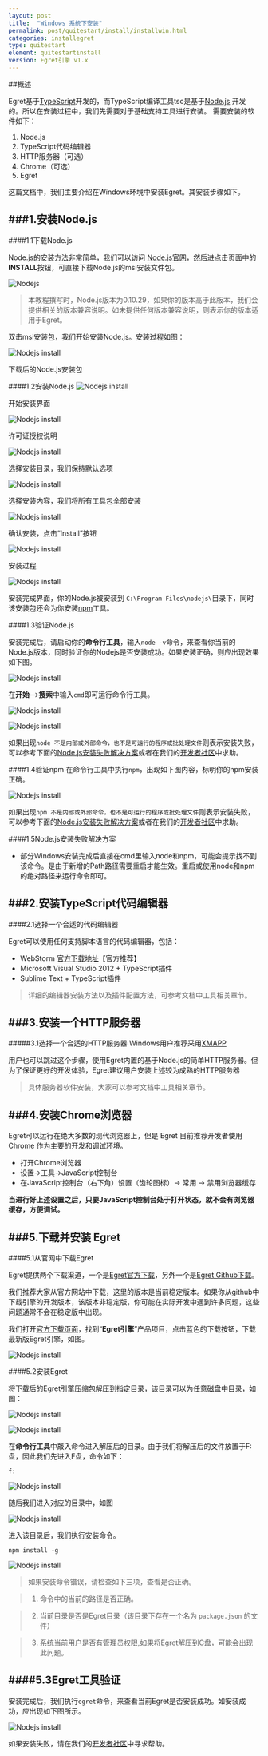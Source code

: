 ```yaml
---
layout: post
title:  "Windows 系统下安装"
permalink: post/quitestart/install/installwin.html
categories: installegret
type: quitestart
element: quitestartinstall
version: Egret引擎 v1.x
---
```


##概述

Egret基于<a href="http://www.typescriptlang.org/" target="_blank">TypeScript</a>开发的，而TypeScript编译工具tsc是基于<a href="http://nodejs.org/" target="_blank">Node.js</a>
开发的。所以在安装过程中，我们先需要对于基础支持工具进行安装。
需要安装的软件如下：

1. Node.js
2. TypeScript代码编辑器
3. HTTP服务器（可选）
4. Chrome（可选）
5. Egret

这篇文档中，我们主要介绍在Windows环境中安装Egret。其安装步骤如下。

###1.安装Node.js
---

####1.1下载Node.js

Node.js的安装方法非常简单，我们可以访问
<a href="http://nodejs.org/" target="_blank">Node.js官网</a>，然后进点击页面中的**INSTALL**按钮，可直接下载Node.js的msi安装文件包。

![Nodejs]({{site.baseurl}}/assets/img/egretinstallwin1.png)

>本教程撰写时，Node.js版本为0.10.29，如果你的版本高于此版本，我们会提供相关的版本兼容说明。如未提供任何版本兼容说明，则表示你的版本适用于Egret。

双击msi安装包，我们开始安装Node.js。安装过程如图：

![Nodejs install]({{site.baseurl}}/assets/img/egretinstallwin3.png)

下载后的Node.js安装包

####1.2安装Node.js
![Nodejs install]({{site.baseurl}}/assets/img/egretinstallwin7.png)

开始安装界面

![Nodejs install]({{site.baseurl}}/assets/img/egretinstallwin8.png)

许可证授权说明

![Nodejs install]({{site.baseurl}}/assets/img/egretinstallwin9.png)

选择安装目录，我们保持默认选项

![Nodejs install]({{site.baseurl}}/assets/img/egretinstallwin10.png)

选择安装内容，我们将所有工具包全部安装

![Nodejs install]({{site.baseurl}}/assets/img/egretinstallwin11.png)

确认安装，点击“Install”按钮

![Nodejs install]({{site.baseurl}}/assets/img/egretinstallwin12.png)

安装过程

![Nodejs install]({{site.baseurl}}/assets/img/egretinstallwin13.png)

安装完成界面，你的Node.js被安装到 `C:\Program Files\nodejs\`目录下，同时该安装包还会为你安装<a href="http://zh.wikipedia.org/wiki/Npm" target="_blank">npm</a>工具。

####1.3验证Node.js

安装完成后，请启动你的**命令行工具**，输入`node -v`命令，来查看你当前的Node.js版本，同时验证你的Nodejs是否安装成功。如果安装正确，则应出现效果如下图。

![Nodejs install]({{site.baseurl}}/assets/img/egretinstallwin5.png)

在**开始**——>**搜索**中输入`cmd`即可运行命令行工具。

![Nodejs install]({{site.baseurl}}/assets/img/egretinstallwin6.png)

![Nodejs install]({{site.baseurl}}/assets/img/egretinstallwin14.png)

如果出现`node 不是内部或外部命令，也不是可运行的程序或批处理文件`则表示安装失败，可以参考下面的[Node.js安装失败解决方案](#installError)或者在我们的<a href="http://bbs.egret-labs.org/" target="_blank">开发者社区</a>中求助。

####1.4验证npm
在命令行工具中执行`npm`，出现如下图内容，标明你的npm安装正确。

![Nodejs install]({{site.baseurl}}/assets/img/egretinstallwin15.png)

如果出现`npm 不是内部或外部命令，也不是可运行的程序或批处理文件`则表示安装失败，可以参考下面的[Node.js安装失败解决方案](#installError)或者在我们的<a href="http://bbs.egret-labs.org" target="_blank">开发者社区</a>中求助。

<a name="installError" id="installError"></a>
####1.5Node.js安装失败解决方案
* 部分Windows安装完成后直接在cmd里输入node和npm，可能会提示找不到该命令。是由于新增的Path路径需要重启才能生效。重启或使用node和npm的绝对路径来运行命令即可。


###2.安装TypeScript代码编辑器
---

####2.1选择一个合适的代码编辑器

Egret可以使用任何支持脚本语言的代码编辑器，包括：

* WebStorm <a href="http://www.jetbrains.com/webstorm/" target="_blank">官方下载地址</a>【官方推荐】
* Microsoft Visual Studio 2012 + TypeScript插件
* Sublime Text + TypeScript插件

>详细的编辑器安装方法以及插件配置方法，可参考文档中工具相关章节。

###3.安装一个HTTP服务器
---
#####3.1选择一个合适的HTTP服务器
Windows用户推荐采用<a href="https://www.apachefriends.org/download.html" target="_blank">XMAPP</a>

用户也可以跳过这个步骤，使用Egret内置的基于Node.js的简单HTTP服务器。但为了保证更好的开发体验，Egret建议用户安装上述较为成熟的HTTP服务器

>具体服务器软件安装，大家可以参考文档中工具相关章节。


###4.安装Chrome浏览器
---

Egret可以运行在绝大多数的现代浏览器上，但是 Egret 目前推荐开发者使用 Chrome 作为主要的开发和调试环境。

* 打开Chrome浏览器
* 设置->工具->JavaScript控制台
* 在JavaScript控制台（右下角）设置（齿轮图标）-> 常用 -> 禁用浏览器缓存


**当进行好上述设置之后，只要JavaScript控制台处于打开状态，就不会有浏览器缓存，方便调试。**

###5.下载并安装 Egret
---
####5.1从官网中下载Egret

Egret提供两个下载渠道，一个是<a href="http://www.egret-labs.org/download/index.html" target="_blank">Egret官方下载</a>，另外一个是<a href="https://github.com/egret-labs/egret-core" target="_blank">Egret Github下载</a>。

我们推荐大家从官方网站中下载，这里的版本是当前稳定版本。如果你从github中下载引擎的开发版本，该版本非稳定版，你可能在实际开发中遇到许多问题，这些问题通常不会在稳定版中出现。

我们打开<a href="http://www.egret-labs.org/download/index.html" target="_blank">官方下载页面</a>，找到“**Egret引擎**”产品项目，点击蓝色的下载按钮，下载最新版Egret引擎，如图。

![Nodejs install]({{site.baseurl}}/assets/img/egretinstallwin2.png)

####5.2安装Egret

将下载后的Egret引擎压缩包解压到指定目录，该目录可以为任意磁盘中目录，如图：

![Nodejs install]({{site.baseurl}}/assets/img/egretinstallwin4.png)

![Nodejs install]({{site.baseurl}}/assets/img/egretinstallwin18.png)

在**命令行工具**中敲入命令进入解压后的目录。由于我们将解压后的文件放置于F:盘，因此我们先进入F盘，命令如下：

`f:`

![Nodejs install]({{site.baseurl}}/assets/img/egretinstallwin19.png)

随后我们进入对应的目录中，如图

![Nodejs install]({{site.baseurl}}/assets/img/egretinstallwin21.png)

进入该目录后，我们执行安装命令。

`npm install -g`

![Nodejs install]({{site.baseurl}}/assets/img/egretinstallwin23.png)

>如果安装命令错误，请检查如下三项，查看是否正确。

>1. 命令中的当前的路径是否正确。

>2. 当前目录是否是Egret目录（该目录下存在一个名为 `package.json` 的文件）

>3. 系统当前用户是否有管理员权限,如果将Egret解压到C盘，可能会出现此问题。

####5.3Egret工具验证
---

安装完成后，我们执行`egret`命令，来查看当前Egret是否安装成功。如安装成功，应出现如下图所示。

![Nodejs install]({{site.baseurl}}/assets/img/egretinstallwin24.png)

如果安装失败，请在我们的<a href="http://bbs.egret-labs.org/" target="_blank">开发者社区</a>中寻求帮助。
